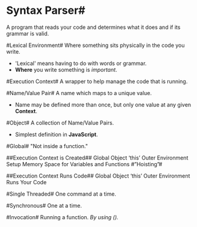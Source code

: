 # Syntax Parser#
A program that reads your code and determines what it does and if its grammar is valid.

#Lexical Environment#
Where something sits physically in the code you write.
- 'Lexical' means having to do with words or grammar.
- **Where** you write something is _important_.

#Execution Context#
A wrapper to help manage the code that is running.

#Name/Value Pair#
A name which maps to a unique value.
- Name may be defined more than once, but only one value at any given **Context**.

#Object#
A collection of Name/Value Pairs.
- Simplest definition in **JavaScript**.

#Global#
"Not inside a function."

##Execution Context is Created##
Global Object		‘this’			Outer Environment 
	Setup Memory Space for Variables and Functions
			#”Hoisting”#

##Execution Context Runs Code##
Global Object		‘this’			Outer Environment
		Runs Your Code 

#Single Threaded#
One command at a time. 

#Synchronous#
One at a time. 

#Invocation#
Running a function. 
_By using ()._	
						